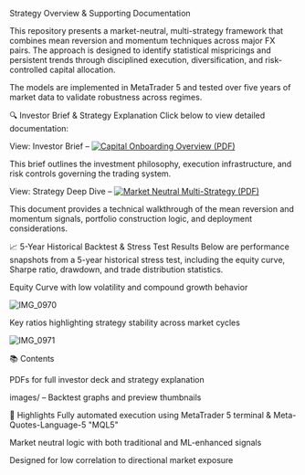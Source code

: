 Strategy Overview & Supporting Documentation

This repository presents a market-neutral, multi-strategy framework that combines mean reversion and momentum techniques across major FX pairs. The approach is designed to identify statistical mispricings and persistent trends through disciplined execution, diversification, and risk-controlled capital allocation.

The models are implemented in MetaTrader 5 and tested over five years of market data to validate robustness across regimes.

🔍 Investor Brief & Strategy Explanation
Click below to view detailed documentation:


View: Investor Brief – [![Capital Onboarding Overview (PDF)](UMD_external_work_preview.png)](UMD%20external%20work.pdf)

This brief outlines the investment philosophy, execution infrastructure, and risk controls governing the trading system.


View: Strategy Deep Dive – [![Market Neutral Multi-Strategy (PDF)](UMD_external_work_preview2.png)](UMD%20external%20work.pdf)

This document provides a technical walkthrough of the mean reversion and momentum signals, portfolio construction logic, and deployment considerations.

📈 5-Year Historical Backtest & Stress Test Results
Below are performance snapshots from a 5-year historical stress test, including the equity curve, Sharpe ratio, drawdown, and trade distribution statistics.


Equity Curve with low volatility and compound growth behavior

![IMG_0970](https://github.com/user-attachments/assets/2ccffff0-e91f-43ff-9951-75ac39d45405)



Key ratios highlighting strategy stability across market cycles

![IMG_0971](https://github.com/user-attachments/assets/b3f7c411-d5f1-48d0-88fd-008b7e9c0ef5)


📚 Contents

PDFs for full investor deck and strategy explanation

images/ – Backtest graphs and preview thumbnails

📌 Highlights
Fully automated execution using MetaTrader 5 terminal & Meta-Quotes-Language-5 "MQL5"

Market neutral logic with both traditional and ML-enhanced signals

Designed for low correlation to directional market exposure

